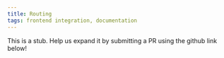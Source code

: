 ```yaml
---
title: Routing
tags: frontend integration, documentation
---
```


This is a stub. Help us expand it by submitting a PR using the github link below!
